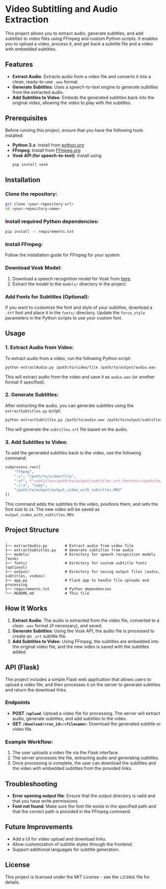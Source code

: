 # Video Subtitling and Audio Extraction

This project allows you to extract audio, generate subtitles, and add subtitles to video files using FFmpeg and custom Python scripts. It enables you to upload a video, process it, and get back a subtitle file and a video with embedded subtitles.

## Features

- **Extract Audio**: Extracts audio from a video file and converts it into a clean, ready-to-use `.wav` format.
- **Generate Subtitles**: Uses a speech-to-text engine to generate subtitles from the extracted audio.
- **Add Subtitles to Video**: Embeds the generated subtitles back into the original video, allowing the video to play with the subtitles.

## Prerequisites

Before running this project, ensure that you have the following tools installed:

- **Python 3.x**: Install from [python.org](https://www.python.org/)
- **FFmpeg**: Install from [FFmpeg.org](https://ffmpeg.org/)
- **Vosk API (for speech-to-text)**: Install using  
  ```sh
  pip install vosk
  ```

## Installation

### Clone the repository:
```sh
git clone <your-repository-url>
cd <your-repository-name>
```

### Install required Python dependencies:
```sh
pip install -r requirements.txt
```

### Install FFmpeg:
Follow the installation guide for FFmpeg for your system.

### Download Vosk Model:
1. Download a speech recognition model for Vosk from [here](https://alphacephei.com/vosk/models).
2. Extract the model to the `models/` directory in the project.

### Add Fonts for Subtitles (Optional):
If you want to customize the font and style of your subtitles, download a `.ttf` font and place it in the `fonts/` directory. Update the `force_style` parameters in the Python scripts to use your custom font.

## Usage

### 1. Extract Audio from Video:
To extract audio from a video, run the following Python script:
```sh
python extractAudio.py /path/to/video/file /path/to/output/audio.wav
```
This will extract audio from the video and save it as `audio.wav` (or another format if specified).

### 2. Generate Subtitles:
After extracting the audio, you can generate subtitles using the `extractSubtitles.py` script:
```sh
python extractSubtitles.py /path/to/audio.wav /path/to/output/subtitles.srt
```
This will generate the `subtitles.srt` file based on the audio.

### 3. Add Subtitles to Video:
To add the generated subtitles back to the video, use the following command:
```python
subprocess.run([
    "ffmpeg",
    "-i", "/path/to/video/file",
    "-vf", f"subtitles=/path/to/output/subtitles.srt:fontsdir=/path/to/fonts:fontfile=/path/to/fonts/Roboto-Regular.ttf:force_style='FontSize=24,Alignment=2'",
    "-c:a", "copy",
    "/path/to/output/output_video_with_subtitles.MOV"
])
```
This command adds the subtitles to the video, positions them, and sets the font size to `24`. The new video will be saved as `output_video_with_subtitles.MOV`.

## Project Structure
```
.
├── extractAudio.py        # Extract audio from video file
├── extractSubtitles.py    # Generate subtitles from audio
├── models/                # Directory for speech recognition models (Vosk)
├── fonts/                 # Directory for custom subtitle fonts (optional)
├── output/                # Directory for saving output files (audio, subtitles, videos)
├── app.py                 # Flask app to handle file uploads and processing
├── requirements.txt       # Python dependencies
└── README.md              # This file
```

## How It Works

1. **Extract Audio**: The audio is extracted from the video file, converted to a clean `.wav` format (if necessary), and saved.
2. **Generate Subtitles**: Using the Vosk API, the audio file is processed to create an `.srt` subtitle file.
3. **Add Subtitles to Video**: Using FFmpeg, the subtitles are embedded into the original video file, and the new video is saved with the subtitles added.

## API (Flask)

The project includes a simple Flask web application that allows users to upload a video file, and then processes it on the server to generate subtitles and return the download links.

### Endpoints
- **POST `/upload`**: Upload a video file for processing. The server will extract audio, generate subtitles, and add subtitles to the video.
- **GET `/download/<run_id>/<filename>`**: Download the generated subtitle or video file.

### Example Workflow:
1. The user uploads a video file via the Flask interface.
2. The server processes the file, extracting audio and generating subtitles.
3. Once processing is complete, the user can download the subtitles and the video with embedded subtitles from the provided links.

## Troubleshooting

- **Error opening output file**: Ensure that the output directory is valid and that you have write permissions.
- **Font not found**: Make sure the font file exists in the specified path and that the correct path is provided in the FFmpeg command.

## Future Improvements

- Add a UI for video upload and download links.
- Allow customization of subtitle styles through the frontend.
- Support additional languages for subtitle generation.

## License

This project is licensed under the MIT License - see the `LICENSE` file for details.

